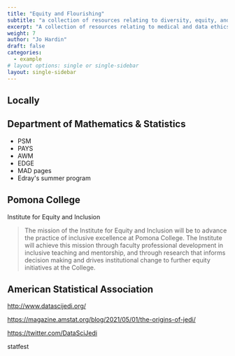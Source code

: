 ```yaml
---
title: "Equity and Flourishing"
subtitle: "a collection of resources relating to diversity, equity, and inclusion initiatives"
excerpt: "A collection of resources relating to medical and data ethics"
weight: 7
author: "Jo Hardin"
draft: false
categories:
  - example
# layout options: single or single-sidebar
layout: single-sidebar
---
```


## Locally

## Department of Mathematics & Statistics

* PSM
* PAYS
* AWM
* EDGE
* MAD pages
* Edray's summer program

## Pomona College

Institute for Equity and Inclusion

> The mission of the Institute for Equity and Inclusion will be to advance the practice of inclusive excellence at Pomona College. The Institute will achieve this mission through faculty professional development in inclusive teaching and mentorship, and through research that informs decision making and drives institutional change to further equity initiatives at the College.

## American Statistical Association

http://www.datascijedi.org/

https://magazine.amstat.org/blog/2021/05/01/the-origins-of-jedi/

https://twitter.com/DataSciJedi

statfest
